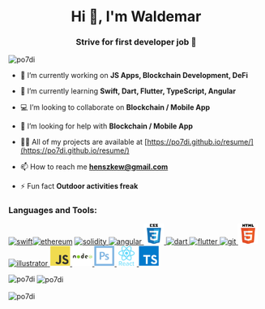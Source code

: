 <h1 align="center">Hi 👋, I'm Waldemar</h1>
<h3 align="center">Strive for first developer job 🚀</h3>

<p align="left"> <img src="https://komarev.com/ghpvc/?username=po7di&label=Profile%20views&color=0e75b6&style=flat" alt="po7di" /> </p>

- 🔭 I’m currently working on **JS Apps, Blockchain Development, DeFi**

- 🌱 I’m currently learning **Swift, Dart, Flutter, TypeScript, Angular**

- 💻 I’m looking to collaborate on **Blockchain / Mobile App**

- 🤝 I’m looking for help with **Blockchain / Mobile App**

- 👨‍💻 All of my projects are available at [https://po7di.github.io/resume/](https://po7di.github.io/resume/)

- 📫 How to reach me **henszkew@gmail.com**

- ⚡ Fun fact **Outdoor activities freak**

<p align="left">
</p>

<h3 align="left">Languages and Tools:</h3>
<p align="left"> <a href="https://www.swift.org/" target="_blank" rel="noreferrer"><img src="https://cdn.cdnlogo.com/logos/s/13/swift.svg" alt="swift" width="40" height="40"/></a><a href="https://ethereum.org/" target="_blank" rel="noreferrer"><img src="https://cdn.cdnlogo.com/logos/e/97/ethereum.svg" alt="ethereum" width="40" height="40"/></a> <a href="https://soliditylang.org" target="_blank" rel="noreferrer"><img src="https://cdn.cdnlogo.com/logos/s/73/solidity.svg" alt="solidity" width="40" height="40"</a> <a href="https://angular.io" target="_blank" rel="noreferrer"> <img src="https://angular.io/assets/images/logos/angular/angular.svg" alt="angular" width="40" height="40"/> </a> <a href="https://www.w3schools.com/css/" target="_blank" rel="noreferrer"> <img src="https://raw.githubusercontent.com/devicons/devicon/master/icons/css3/css3-original-wordmark.svg" alt="css3" width="40" height="40"/> </a> <a href="https://dart.dev" target="_blank" rel="noreferrer"> <img src="https://www.vectorlogo.zone/logos/dartlang/dartlang-icon.svg" alt="dart" width="40" height="40"/> </a> <a href="https://flutter.dev" target="_blank" rel="noreferrer"> <img src="https://www.vectorlogo.zone/logos/flutterio/flutterio-icon.svg" alt="flutter" width="40" height="40"/> </a> <a href="https://git-scm.com/" target="_blank" rel="noreferrer"> <img src="https://www.vectorlogo.zone/logos/git-scm/git-scm-icon.svg" alt="git" width="40" height="40"/> </a> <a href="https://www.w3.org/html/" target="_blank" rel="noreferrer"> <img src="https://raw.githubusercontent.com/devicons/devicon/master/icons/html5/html5-original-wordmark.svg" alt="html5" width="40" height="40"/> </a> <a href="https://www.adobe.com/in/products/illustrator.html" target="_blank" rel="noreferrer"> <img src="https://www.vectorlogo.zone/logos/adobe_illustrator/adobe_illustrator-icon.svg" alt="illustrator" width="40" height="40"/> </a> <a href="https://developer.mozilla.org/en-US/docs/Web/JavaScript" target="_blank" rel="noreferrer"> <img src="https://raw.githubusercontent.com/devicons/devicon/master/icons/javascript/javascript-original.svg" alt="javascript" width="40" height="40"/> </a> <a href="https://nodejs.org" target="_blank" rel="noreferrer"> <img src="https://raw.githubusercontent.com/devicons/devicon/master/icons/nodejs/nodejs-original-wordmark.svg" alt="nodejs" width="40" height="40"/> </a> <a href="https://www.photoshop.com/en" target="_blank" rel="noreferrer"> <img src="https://raw.githubusercontent.com/devicons/devicon/master/icons/photoshop/photoshop-line.svg" alt="photoshop" width="40" height="40"/> </a> <a href="https://reactjs.org/" target="_blank" rel="noreferrer"> <img src="https://raw.githubusercontent.com/devicons/devicon/master/icons/react/react-original-wordmark.svg" alt="react" width="40" height="40"/> </a> <a href="https://www.typescriptlang.org/" target="_blank" rel="noreferrer"> <img src="https://raw.githubusercontent.com/devicons/devicon/master/icons/typescript/typescript-original.svg" alt="typescript" width="40" height="40"/> </a> </p>

<p><img align="left" src="https://github-readme-stats.vercel.app/api/top-langs?username=po7di&show_icons=true&locale=en&layout=compact" alt="po7di" /></p>

<p>&nbsp;<img align="center" src="https://github-readme-stats.vercel.app/api?username=po7di&show_icons=true&locale=en" alt="po7di" /></p>

<p><img align="center" src="https://github-readme-streak-stats.herokuapp.com/?user=po7di&" alt="po7di" /></p>
